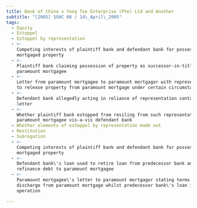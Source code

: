 ```yaml
---
title: Bank of China v Yong Tze Enterprise (Pte) Ltd and Another
subtitle: "[2005] SGHC 68 / 14\_April\_2005"
tags:
  - Equity
  - Estoppel
  - Estoppel by representation
  - >-
    Competing interests of plaintiff bank and defendant bank for possession of
    mortgaged property
  - >-
    Plaintiff bank claiming possession of property as successor-in-title of
    paramount mortgagee
  - >-
    Letter from paramount mortgagee to paramount mortgagor with representation
    to release property from paramount mortgage under certain circumstances
  - >-
    Defendant bank allegedly acting in reliance of representation contained in
    letter
  - >-
    Whether plaintiff bank estopped from resiling from such representation by
    paramount mortgagee vis-a-vis defendant bank
  - Whether elements of estoppel by representation made out
  - Restitution
  - Subrogation
  - >-
    Competing interests of plaintiff bank and defendant bank for possession of
    mortgaged property
  - >-
    Defendant bank\'s loan used to retire loan from predecessor bank and to
    refinance debt to paramount mortgagee
  - >-
    Paramount mortgagee\'s letter to paramount mortgagor stating terms for
    discharge from paramount mortgage whilst predecessor bank\'s loan in
    operation

---
```



